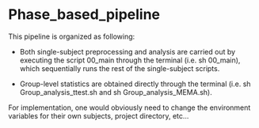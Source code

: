 # Phase_based_pipeline

This pipeline is organized as following:

* Both single-subject preprocessing and analysis are carried out by executing the script 00_main through the terminal (i.e. sh 00_main), which sequentially runs the rest of the single-subject scripts. 

* Group-level statistics are obtained directly through the terminal (i.e. sh Group_analysis_ttest.sh and sh Group_analysis_MEMA.sh).  

For implementation, one would obviously need to change the environment variables for their own subjects, project directory, etc...
